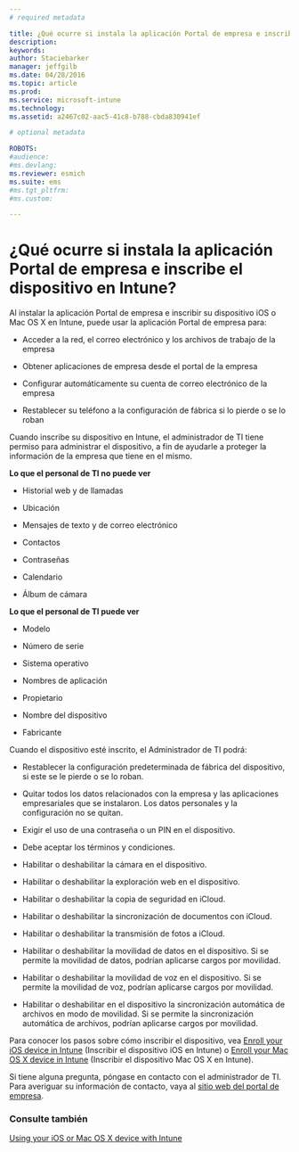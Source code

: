 ```yaml
---
# required metadata

title: ¿Qué ocurre si instala la aplicación Portal de empresa e inscribe el dispositivo en Intune? | Microsoft Intune
description:
keywords:
author: Staciebarker
manager: jeffgilb
ms.date: 04/28/2016
ms.topic: article
ms.prod:
ms.service: microsoft-intune
ms.technology:
ms.assetid: a2467c02-aac5-41c8-b788-cbda830941ef

# optional metadata

ROBOTS:
#audience:
#ms.devlang:
ms.reviewer: esmich
ms.suite: ems
#ms.tgt_pltfrm:
#ms.custom:

---
```



# ¿Qué ocurre si instala la aplicación Portal de empresa e inscribe el dispositivo en Intune?

Al instalar la aplicación Portal de empresa e inscribir su dispositivo iOS o Mac OS X en Intune, puede usar la aplicación Portal de empresa para:

-   Acceder a la red, el correo electrónico y los archivos de trabajo de la empresa

-   Obtener aplicaciones de empresa desde el portal de la empresa

-   Configurar automáticamente su cuenta de correo electrónico de la empresa

-   Restablecer su teléfono a la configuración de fábrica si lo pierde o se lo roban

Cuando inscribe su dispositivo en Intune, el administrador de TI tiene permiso para administrar el dispositivo, a fin de ayudarle a proteger la información de la empresa que tiene en el mismo.

**Lo que el personal de TI no puede ver**

-   Historial web y de llamadas

-   Ubicación

-   Mensajes de texto y de correo electrónico

-   Contactos

-   Contraseñas

-   Calendario

-   Álbum de cámara

**Lo que el personal de TI puede ver**

-   Modelo

-   Número de serie

-   Sistema operativo

-   Nombres de aplicación

-   Propietario

-   Nombre del dispositivo

-   Fabricante

Cuando el dispositivo esté inscrito, el Administrador de TI podrá:

-   Restablecer la configuración predeterminada de fábrica del dispositivo, si este se le pierde o se lo roban.

-   Quitar todos los datos relacionados con la empresa y las aplicaciones empresariales que se instalaron. Los datos personales y la configuración no se quitan.

-   Exigir el uso de una contraseña o un PIN en el dispositivo.

-   Debe aceptar los términos y condiciones.

-   Habilitar o deshabilitar la cámara en el dispositivo.

-   Habilitar o deshabilitar la exploración web en el dispositivo.

-   Habilitar o deshabilitar la copia de seguridad en iCloud.

-   Habilitar o deshabilitar la sincronización de documentos con iCloud.

-   Habilitar o deshabilitar la transmisión de fotos a iCloud.

-   Habilitar o deshabilitar la movilidad de datos en el dispositivo. Si se permite la movilidad de datos, podrían aplicarse cargos por movilidad.

-   Habilitar o deshabilitar la movilidad de voz en el dispositivo. Si se permite la movilidad de voz, podrían aplicarse cargos por movilidad.

-   Habilitar o deshabilitar en el dispositivo la sincronización automática de archivos en modo de movilidad. Si se permite la sincronización automática de archivos, podrían aplicarse cargos por movilidad.

Para conocer los pasos sobre cómo inscribir el dispositivo, vea [Enroll your iOS device in Intune](enroll-your-device-in-intune-ios.md) (Inscribir el dispositivo iOS en Intune) o [Enroll your Mac OS X device in Intune](enroll-your-device-in-intune-mac-os-x.md) (Inscribir el dispositivo Mac OS X en Intune).

Si tiene alguna pregunta, póngase en contacto con el administrador de TI. Para averiguar su información de contacto, vaya al [sitio web del portal de empresa](http://portal.manage.microsoft.com).

### Consulte también
[Using your iOS or Mac OS X device with Intune](using-your-ios-or-mac-os-x-device-with-intune.md)

<!--HONumber=Jun16_HO2-->


